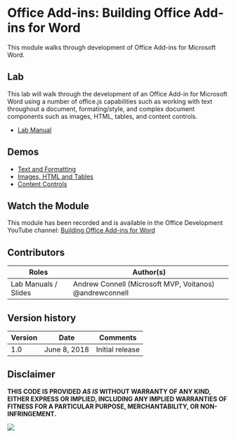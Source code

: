 # Office Add-ins: Building Office Add-ins for Word

This module walks through development of Office Add-ins for Microsoft Word.

## Lab

This lab will walk through the development of an Office Add-in for Microsoft Word using a number of office.js capabilities such as working with text throughout a document, formating/style, and complex document components such as images, HTML, tables, and content controls.

- [Lab Manual](./Lab.md)

## Demos

- [Text and Formatting](./Demos/01%20Text%20and%20Formatting)
- [Images, HTML and Tables](./Demos/02%20Images%20HTML%20and%20Tables)
- [Content Controls](./Demos/03%20Content%20Controls)

## Watch the Module

This module has been recorded and is available in the Office Development YouTube channel: [Building Office Add-ins for Word](https://youtu.be/p8kVfT7roic)

## Contributors

|        Roles         |                        Author(s)                        |
| -------------------- | ------------------------------------------------------- |
| Lab Manuals / Slides | Andrew Connell (Microsoft MVP, Voitanos) @andrewconnell |

## Version history

| Version |     Date     |    Comments     |
| ------- | ------------ | --------------- |
| 1.0     | June 8, 2018 | Initial release |

## Disclaimer

**THIS CODE IS PROVIDED *AS IS* WITHOUT WARRANTY OF ANY KIND, EITHER EXPRESS OR IMPLIED, INCLUDING ANY IMPLIED WARRANTIES OF FITNESS FOR A PARTICULAR PURPOSE, MERCHANTABILITY, OR NON-INFRINGEMENT.**

<img src="https://telemetry.sharepointpnp.com/TrainingContent/OfficeAddin/01-building-add-ins-for-microsoft-word" />
